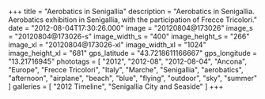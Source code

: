 +++
title = "Aerobatics in Senigallia"
description = "Aerobatics in Senigallia. Aerobatics exhibition in Senigallia, with the participation of Frecce Tricolori."
date = "2012-08-04T17:30:26.000"
image = "20120804@173026"
image_s = "20120804@173026-s"
image_width_s = "400"
image_height_s = "266"
image_xl = "20120804@173026-xl"
image_width_xl = "1024"
image_height_xl = "681"
gps_latitude = "43.7218611166667"
gps_longitude = "13.21716945"
phototags = [ "2012", "2012-08", "2012-08-04", "Ancona", "Europe", "Frecce Tricolori", "Italy", "Marche", "Senigallia", "aerobatics", "afternoon", "airplane", "beach", "blue", "flying", "outdoor", "sky", "summer" ]
galleries = [ "2012 Timeline", "Senigallia City and Seaside" ]
+++
